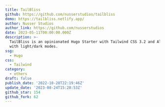 ```yaml
---
title: TailBliss
github: https://github.com/nusserstudios/tailbliss
demo: https://tailbliss.netlify.app/
author: Nusser Studios
author_link: https://github.com/nusserstudios
date: 2023-05-11T00:00:00.000Z
description: >-
  TailBliss is an opinionated Hugo Starter with Tailwind CSS 3.2 and Alpine.js
  with light/dark modes.
ssg:
  - Hugo
css:
  - Tailwind
category:
  - others
draft: false
publish_date: '2022-10-28T22:19:46Z'
update_date: '2023-08-24T15:28:53Z'
github_star: 154
github_fork: 62
---
```

